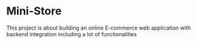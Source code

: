 # Mini-Store
This project is about building an online E-commerce web application with backend integration including a lot of functionalities
